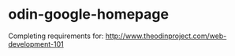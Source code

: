 # odin-google-homepage
Completing requirements for: http://www.theodinproject.com/web-development-101